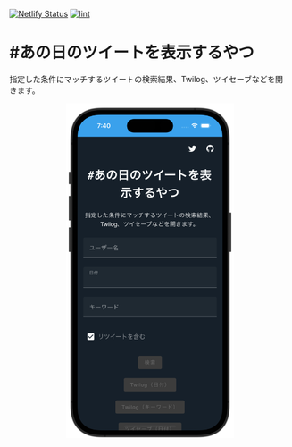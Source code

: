 [![Netlify Status](https://api.netlify.com/api/v1/badges/6d4a116a-f029-436d-85a5-22ba103a163e/deploy-status)](https://app.netlify.com/sites/anohi-no-tweet/deploys)
[![lint](https://github.com/munierujp/anohi-no-tweet/actions/workflows/lint.yml/badge.svg)](https://github.com/munierujp/anohi-no-tweet/actions/workflows/lint.yml)

# #あの日のツイートを表示するやつ

指定した条件にマッチするツイートの検索結果、Twilog、ツイセーブなどを開きます。

<div align="center">
  <img
    src="./meta/screenshot.png"
    width="300"
  >
</div>

